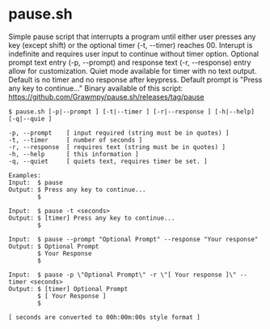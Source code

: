 # pause.sh
Simple pause script that interrupts a program until either user presses any key (except shift) or the optional 
timer (-t, --timer) reaches 00. Interupt is indefinite and requires user input to continue without timer option.
Optional prompt text entry (-p, --prompt) and response text (-r, --response) entry allow for customization. 
Quiet mode available for timer with no text output. Default is no timer and no response after keypress.
Default prompt is "Press any key to continue..." 
Binary available of this script: https://github.com/Grawmpy/pause.sh/releases/tag/pause

    $ pause.sh [-p|--prompt ] [-t|--timer ] [-r|--response ] [-h|--help] [-q|--quie ] 

    -p, --prompt    [ input required (string must be in quotes) ]
    -t, --timer     [ number of seconds ]
    -r, --response  [ requires text (string must be in quotes) ]
    -h, --help      [ this information ]
    -q, --quiet     [ quiets text, requires timer be set. ]

    Examples:
    Input:  $ pause
    Output: $ Press any key to continue...
            $
    
    Input:  $ pause -t <seconds>
    Output: $ [timer] Press any key to continue...
            $
    
    Input:  $ pause --prompt "Optional Prompt" --response "Your response"
    Output: $ Optional Prompt
            $ Your Response
            $
    
    Input:  $ pause -p \"Optional Prompt\" -r \"[ Your response ]\" --timer <seconds>
    Output: $ [timer] Optional Prompt
            $ [ Your Response ]
            $
    
    [ seconds are converted to 00h:00m:00s style format ]
